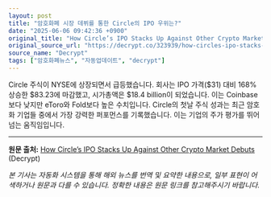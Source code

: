 ```yaml
---
layout: post
title: "암호화폐 시장 데뷔를 통한 Circle의 IPO 우위는?"
date: "2025-06-06 09:42:36 +0900"
original_title: "How Circle’s IPO Stacks Up Against Other Crypto Market Debuts"
original_source_url: "https://decrypt.co/323939/how-circles-ipo-stacks-up-against-other-crypto-market-debuts"
source_name: "Decrypt"
tags: ["암호화폐뉴스", "자동업데이트", "decrypt"]
---
```


Circle 주식이 NYSE에 상장되면서 급등했습니다. 회사는 IPO 가격($31) 대비 168% 상승한 $83.23에 마감했고, 시가총액은 $18.4 billion이 되었습니다. 이는 Coinbase 보다 낮지만 eToro와 Fold보다 높은 수치입니다. Circle의 첫날 주식 성과는 최근 암호화 기업들 중에서 가장 강력한 퍼포먼스를 기록했습니다. 이는 기업의 주가 평가를 뛰어넘는 움직임입니다.

---
**원문 출처:** [How Circle’s IPO Stacks Up Against Other Crypto Market Debuts](https://decrypt.co/323939/how-circles-ipo-stacks-up-against-other-crypto-market-debuts) (Decrypt)

*본 기사는 자동화 시스템을 통해 해외 뉴스를 번역 및 요약한 내용으로, 일부 표현이 어색하거나 원문과 다를 수 있습니다. 정확한 내용은 원문 링크를 참고해주시기 바랍니다.*
